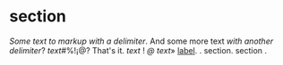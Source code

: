 section
=======

*Some text to markup with a delimiter*. And some more
text *with another delimiter*? *text*\#%!¡@? That's it.
*text* ! *@* *text*» [label](url). <url>. section.
section .


